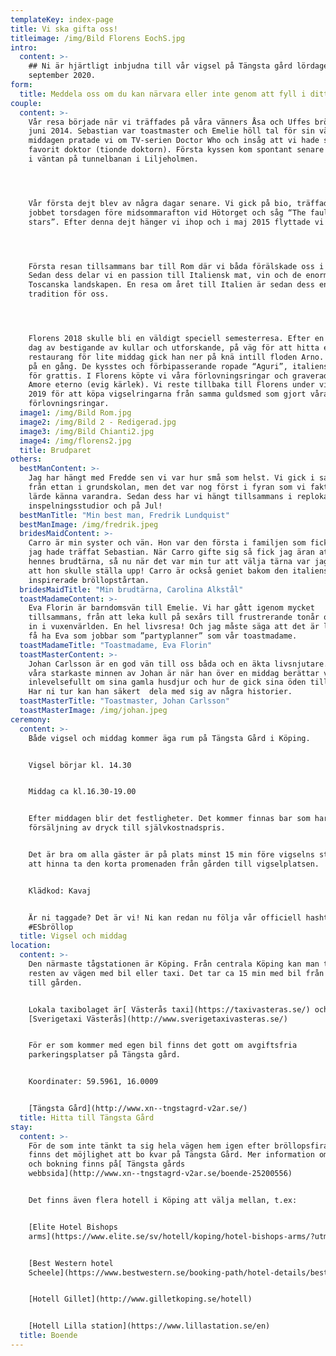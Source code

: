 ```yaml
---
templateKey: index-page
title: Vi ska gifta oss!
titleimage: /img/Bild Florens EochS.jpg
intro:
  content: >-
    ## Ni är hjärtligt inbjudna till vår vigsel på Tängsta gård lördagen den 5:e
    september 2020.
form:
  title: Meddela oss om du kan närvara eller inte genom att fyll i ditt namn nedan
couple:
  content: >-
    Vår resa började när vi träffades på våra vänners Åsa och Uffes bröllop i
    juni 2014. Sebastian var toastmaster och Emelie höll tal för sin vän. Efter
    middagen pratade vi om TV-serien Doctor Who och insåg att vi hade samma
    favorit doktor (tionde doktorn). Första kyssen kom spontant senare samma dag
    i väntan på tunnelbanan i Liljeholmen.




    Vår första dejt blev av några dagar senare. Vi gick på bio, träffades efter
    jobbet torsdagen före midsommarafton vid Hötorget och såg “The fault in our
    stars”. Efter denna dejt hänger vi ihop och i maj 2015 flyttade vi ihop.




    Första resan tillsammans bar till Rom där vi båda förälskade oss i Italien.
    Sedan dess delar vi en passion till Italiensk mat, vin och de enormt fina
    Toscanska landskapen. En resa om året till Italien är sedan dess en
    tradition för oss.




    Florens 2018 skulle bli en väldigt speciell semesterresa. Efter en lång varm
    dag av bestigande av kullar och utforskande, på väg för att hitta en
    restaurang för lite middag gick han ner på knä intill floden Arno. Hon sa ja
    på en gång. De kysstes och förbipasserande ropade “Aguri”, italienska ordet
    för grattis. I Florens köpte vi våra förlovningsringar och graverade dem med
    Amore eterno (evig kärlek). Vi reste tillbaka till Florens under vintern
    2019 för att köpa vigselringarna från samma guldsmed som gjort våra
    förlovningsringar.
  image1: /img/Bild Rom.jpg
  image2: /img/Bild 2 - Redigerad.jpg
  image3: /img/Bild Chianti2.jpg
  image4: /img/florens2.jpg
  title: Brudparet
others:
  bestManContent: >-
    Jag har hängt med Fredde sen vi var hur små som helst. Vi gick i samma klass
    från ettan i grundskolan, men det var nog först i fyran som vi faktiskt
    lärde känna varandra. Sedan dess har vi hängt tillsammans i replokaler,
    inspelningsstudior och på Jul!
  bestManTitle: "Min best man, Fredrik Lundquist"
  bestManImage: /img/fredrik.jpeg
  bridesMaidContent: >-
    Carro är min syster och vän. Hon var den första i familjen som fick veta att
    jag hade träffat Sebastian. När Carro gifte sig så fick jag äran att vara
    hennes brudtärna, så nu när det var min tur att välja tärna var jag säker på
    att hon skulle ställa upp! Carro är också geniet bakom den italiensk
    inspirerade bröllopstårtan.
  bridesMaidTitle: "Min brudtärna, Carolina Alkstål"
  toastMadameContent: >-
    Eva Florin är barndomsvän till Emelie. Vi har gått igenom mycket
    tillsammans, från att leka kull på sexårs till frustrerande tonår och vidare
    in i vuxenvärlden. En hel livsresa! Och jag måste säga att det är lyxigt att
    få ha Eva som jobbar som ”partyplanner” som vår toastmadame.
  toastMadameTitle: "Toastmadame, Eva Florin"
  toastMasterContent: >-
    Johan Carlsson är en god vän till oss båda och en äkta livsnjutare. Ett av
    våra starkaste minnen av Johan är när han över en middag berättar väldigt
    inlevelsefullt om sina gamla husdjur och hur de gick sina öden till mötes.
    Har ni tur kan han säkert  dela med sig av några historier.
  toastMasterTitle: "Toastmaster, Johan Carlsson"
  toastMasterImage: /img/johan.jpeg
ceremony:
  content: >-
    Både vigsel och middag kommer äga rum på Tängsta Gård i Köping.  


    Vigsel börjar kl. 14.30   


    Middag ca kl.16.30-19.00


    Efter middagen blir det festligheter. Det kommer finnas bar som har
    försäljning av dryck till självkostnadspris.


    Det är bra om alla gäster är på plats minst 15 min före vigselns start för
    att hinna ta den korta promenaden från gården till vigselplatsen.


    Klädkod: Kavaj


    Är ni taggade? Det är vi! Ni kan redan nu följa vår officiell hashtag:
    #ESbröllop
  title: Vigsel och middag
location:
  content: >-
    Den närmaste tågstationen är Köping. Från centrala Köping kan man ta sig
    resten av vägen med bil eller taxi. Det tar ca 15 min med bil från stationen
    till gården.


    Lokala taxibolaget är[ Västerås taxi](https://taxivasteras.se/) och
    [Sverigetaxi Västerås](http://www.sverigetaxivasteras.se/)


    För er som kommer med egen bil finns det gott om avgiftsfria
    parkeringsplatser på Tängsta gård.


    Koordinater: 59.5961, 16.0009 


    [Tängsta Gård](http://www.xn--tngstagrd-v2ar.se/)
  title: Hitta till Tängsta Gård
stay:
  content: >-
    För de som inte tänkt ta sig hela vägen hem igen efter bröllopsfirandet
    finns det möjlighet att bo kvar på Tängsta Gård. Mer information om detta
    och bokning finns på[ Tängsta gårds
    webbsida](http://www.xn--tngstagrd-v2ar.se/boende-25200556)


    Det finns även flera hotell i Köping att välja mellan, t.ex:


    [Elite Hotel Bishops
    arms](https://www.elite.se/sv/hotell/koping/hotel-bishops-arms/?utm_source=google&utm_medium=organic&utm_campaign=google-local&utm_content=koping)


    [Best Western hotel
    Scheele](https://www.bestwestern.se/booking-path/hotel-details/best-western-hotel-scheele-koping-88142?sob=A1458&gclid=CjwKCAiAjMHwBRAVEiwAzdLWGLim1XqrarKW0v3brXX2pkecJnz9GTtHH9ARsJ8mPKW4cEnkwqGB8RoCkUIQAvD_BwE&gclsrc=aw.ds)


    [Hotell Gillet](http://www.gilletkoping.se/hotell)


    [Hotell Lilla station](https://www.lillastation.se/en)
  title: Boende
---
```

